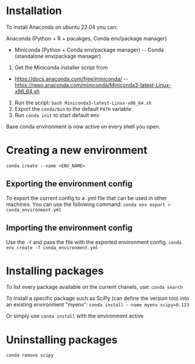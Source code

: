 # Installation 

To install Anaconda on ubuntu 22.04 you can:

Anaconda (Python + R + pacakges, Conda env/package manager)
- Miniconda (Python + Conda env/package manager)
-- Conda (standalone env/package manager)

1. Get the Miniconda installer script from 
- https://docs.anaconda.com/free/miniconda/
-- https://repo.anaconda.com/miniconda/Miniconda3-latest-Linux-x86_64.sh
1. Run the script: `bash Miniconda3-latest-Linux-x86_64.sh`
2. Export the `conda/bin` to the default `PATH` variable
3. Run `conda init` to start default env

Base conda environment is now active on every shell you open.


# Creating a new environment

`conda create --name <ENV_NAME>`

## Exporting the environment config

To export the current config to a .yml file that can be used in other machines. You can use the following command:
`conda env export > conda_environment.yml`

## Importing the environment config
Use the `-f` and pass the file with the exported environment config.
`conda env create -f conda_environment.yml`


# Installing packages

To list every package available on the current chanels, use:
`conda search`


To install a specific package such as SciPy (can define the version too) into an existing environment "myenv":
`conda install --name myenv scipy=0.123`

Or simply use `conda install` with the environment active

# Uninstalling packages
`conda remove scipy`